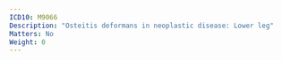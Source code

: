 ```yaml
---
ICD10: M9066
Description: "Osteitis deformans in neoplastic disease: Lower leg"
Matters: No
Weight: 0
---
```

